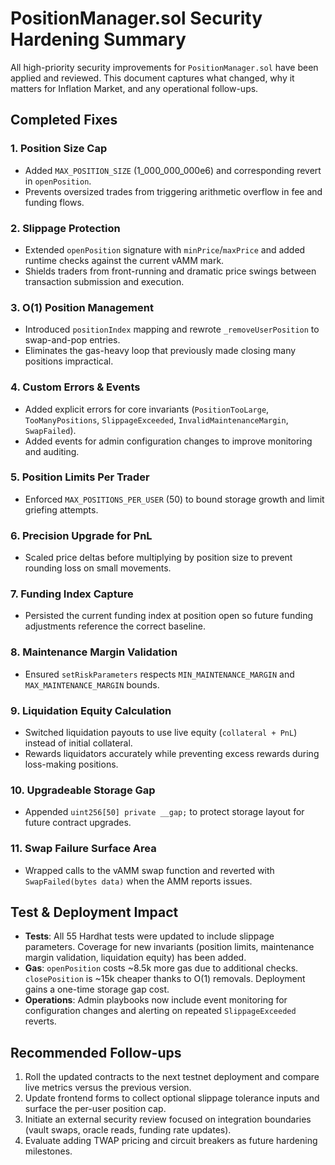 # PositionManager.sol Security Hardening Summary

All high-priority security improvements for `PositionManager.sol` have been applied and reviewed. This document captures what changed, why it matters for Inflation Market, and any operational follow-ups.

## Completed Fixes

### 1. Position Size Cap
- Added `MAX_POSITION_SIZE` (1_000_000_000e6) and corresponding revert in `openPosition`.
- Prevents oversized trades from triggering arithmetic overflow in fee and funding flows.

### 2. Slippage Protection
- Extended `openPosition` signature with `minPrice`/`maxPrice` and added runtime checks against the current vAMM mark.
- Shields traders from front-running and dramatic price swings between transaction submission and execution.

### 3. O(1) Position Management
- Introduced `positionIndex` mapping and rewrote `_removeUserPosition` to swap-and-pop entries.
- Eliminates the gas-heavy loop that previously made closing many positions impractical.

### 4. Custom Errors & Events
- Added explicit errors for core invariants (`PositionTooLarge`, `TooManyPositions`, `SlippageExceeded`, `InvalidMaintenanceMargin`, `SwapFailed`).
- Added events for admin configuration changes to improve monitoring and auditing.

### 5. Position Limits Per Trader
- Enforced `MAX_POSITIONS_PER_USER` (50) to bound storage growth and limit griefing attempts.

### 6. Precision Upgrade for PnL
- Scaled price deltas before multiplying by position size to prevent rounding loss on small movements.

### 7. Funding Index Capture
- Persisted the current funding index at position open so future funding adjustments reference the correct baseline.

### 8. Maintenance Margin Validation
- Ensured `setRiskParameters` respects `MIN_MAINTENANCE_MARGIN` and `MAX_MAINTENANCE_MARGIN` bounds.

### 9. Liquidation Equity Calculation
- Switched liquidation payouts to use live equity (`collateral + PnL`) instead of initial collateral.
- Rewards liquidators accurately while preventing excess rewards during loss-making positions.

### 10. Upgradeable Storage Gap
- Appended `uint256[50] private __gap;` to protect storage layout for future contract upgrades.

### 11. Swap Failure Surface Area
- Wrapped calls to the vAMM swap function and reverted with `SwapFailed(bytes data)` when the AMM reports issues.

## Test & Deployment Impact

- **Tests**: All 55 Hardhat tests were updated to include slippage parameters. Coverage for new invariants (position limits, maintenance margin validation, liquidation equity) has been added.
- **Gas**: `openPosition` costs ~8.5k more gas due to additional checks. `closePosition` is ~15k cheaper thanks to O(1) removals. Deployment gains a one-time storage gap cost.
- **Operations**: Admin playbooks now include event monitoring for configuration changes and alerting on repeated `SlippageExceeded` reverts.

## Recommended Follow-ups

1. Roll the updated contracts to the next testnet deployment and compare live metrics versus the previous version.
2. Update frontend forms to collect optional slippage tolerance inputs and surface the per-user position cap.
3. Initiate an external security review focused on integration boundaries (vault swaps, oracle reads, funding rate updates).
4. Evaluate adding TWAP pricing and circuit breakers as future hardening milestones.
